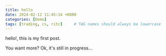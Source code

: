 ```yaml
---
title: hello
date: 2024-02-12 11:45:14 +0800
categories: [Demo]
tags: [trading, cs, ritc]     # TAG names should always be lowercase
---
```


hello!, this is my first post.

You want more? Ok, it's still in progress...